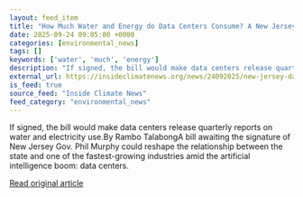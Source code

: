 ```yaml
---
layout: feed_item
title: "How Much Water and Energy do Data Centers Consume? A New Jersey Bill Demands Answers."
date: 2025-09-24 09:05:00 +0000
categories: [environmental_news]
tags: []
keywords: ['water', 'much', 'energy']
description: "If signed, the bill would make data centers release quarterly reports on water and electricity use"
external_url: https://insideclimatenews.org/news/24092025/new-jersey-data-center-water-energy-consumption-bill/
is_feed: true
source_feed: "Inside Climate News"
feed_category: "environmental_news"
---
```


If signed, the bill would make data centers release quarterly reports on water and electricity use.By Rambo TalabongA bill awaiting the signature of New Jersey Gov. Phil Murphy could reshape the relationship between the state and one of the fastest-growing industries amid the artificial intelligence boom: data centers.

[Read original article](https://insideclimatenews.org/news/24092025/new-jersey-data-center-water-energy-consumption-bill/)
